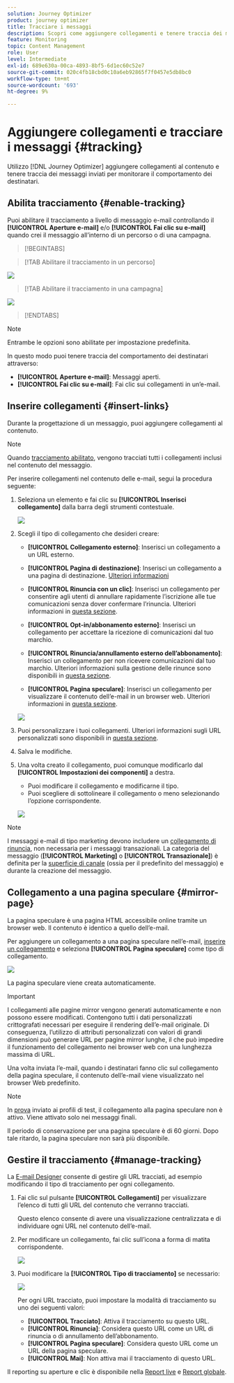 ```yaml
---
solution: Journey Optimizer
product: journey optimizer
title: Tracciare i messaggi
description: Scopri come aggiungere collegamenti e tenere traccia dei messaggi inviati
feature: Monitoring
topic: Content Management
role: User
level: Intermediate
exl-id: 689e630a-00ca-4893-8bf5-6d1ec60c52e7
source-git-commit: 020c4fb18cbd0c10a6eb92865f7f0457e5db8bc0
workflow-type: tm+mt
source-wordcount: '693'
ht-degree: 9%

---
```


# Aggiungere collegamenti e tracciare i messaggi {#tracking}

Utilizzo [!DNL Journey Optimizer] aggiungere collegamenti al contenuto e tenere traccia dei messaggi inviati per monitorare il comportamento dei destinatari.

## Abilita tracciamento {#enable-tracking}

Puoi abilitare il tracciamento a livello di messaggio e-mail controllando il **[!UICONTROL Aperture e-mail]** e/o **[!UICONTROL Fai clic su e-mail]** quando crei il messaggio all’interno di un percorso o di una campagna.

>[!BEGINTABS]

>[!TAB Abilitare il tracciamento in un percorso]

![](assets/message-tracking-journey.png)

>[!TAB Abilitare il tracciamento in una campagna]

![](assets/message-tracking-campaign.png)

>[!ENDTABS]

>[!NOTE]
>
>Entrambe le opzioni sono abilitate per impostazione predefinita.

In questo modo puoi tenere traccia del comportamento dei destinatari attraverso:

* **[!UICONTROL Aperture e-mail]**: Messaggi aperti.
* **[!UICONTROL Fai clic su e-mail]**: Fai clic sui collegamenti in un’e-mail.

## Inserire collegamenti {#insert-links}

Durante la progettazione di un messaggio, puoi aggiungere collegamenti al contenuto.

>[!NOTE]
>
>Quando [tracciamento abilitato](#enable-tracking), vengono tracciati tutti i collegamenti inclusi nel contenuto del messaggio.

Per inserire collegamenti nel contenuto delle e-mail, segui la procedura seguente:

1. Seleziona un elemento e fai clic su **[!UICONTROL Inserisci collegamento]** dalla barra degli strumenti contestuale.

   ![](assets/message-tracking-insert-link.png)

1. Scegli il tipo di collegamento che desideri creare:

   * **[!UICONTROL Collegamento esterno]**: Inserisci un collegamento a un URL esterno.

   * **[!UICONTROL Pagina di destinazione]**: Inserisci un collegamento a una pagina di destinazione. [Ulteriori informazioni](../landing-pages/get-started-lp.md)

   * **[!UICONTROL Rinuncia con un clic]**: Inserisci un collegamento per consentire agli utenti di annullare rapidamente l’iscrizione alle tue comunicazioni senza dover confermare l’rinuncia. Ulteriori informazioni in [questa sezione](../privacy/opt-out.md#one-click-opt-out).

   * **[!UICONTROL Opt-in/abbonamento esterno]**: Inserisci un collegamento per accettare la ricezione di comunicazioni dal tuo marchio.

   * **[!UICONTROL Rinuncia/annullamento esterno dell’abbonamento]**: Inserisci un collegamento per non ricevere comunicazioni dal tuo marchio. Ulteriori informazioni sulla gestione delle rinunce sono disponibili in [questa sezione](../privacy/opt-out.md#opt-out-management).

   * **[!UICONTROL Pagina speculare]**: Inserisci un collegamento per visualizzare il contenuto dell’e-mail in un browser web. Ulteriori informazioni in [questa sezione](#mirror-page).

   ![](assets/message-tracking-links.png)

1. Puoi personalizzare i tuoi collegamenti. Ulteriori informazioni sugli URL personalizzati sono disponibili in [questa sezione](../personalization/personalization-syntax.md#perso-urls).

1. Salva le modifiche.

1. Una volta creato il collegamento, puoi comunque modificarlo dal **[!UICONTROL Impostazioni dei componenti]** a destra.

   * Puoi modificare il collegamento e modificarne il tipo.
   * Puoi scegliere di sottolineare il collegamento o meno selezionando l’opzione corrispondente.

   ![](assets/message-tracking-link-settings.png)

>[!NOTE]
>
>I messaggi e-mail di tipo marketing devono includere un [collegamento di rinuncia](../privacy/opt-out.md#opt-out-management), non necessaria per i messaggi transazionali. La categoria del messaggio (**[!UICONTROL Marketing]** o **[!UICONTROL Transazionale]**) è definita per la [superficie di canale](../configuration/channel-surfaces.md#email-type) (ossia per il predefinito del messaggio) e durante la creazione del messaggio.

## Collegamento a una pagina speculare {#mirror-page}

La pagina speculare è una pagina HTML accessibile online tramite un browser web. Il contenuto è identico a quello dell’e-mail.

Per aggiungere un collegamento a una pagina speculare nell’e-mail, [inserire un collegamento](#insert-links) e seleziona **[!UICONTROL Pagina speculare]** come tipo di collegamento.

![](assets/message-tracking-mirror-page.png)

La pagina speculare viene creata automaticamente.

>[!IMPORTANT]
>
>I collegamenti alle pagine mirror vengono generati automaticamente e non possono essere modificati. Contengono tutti i dati personalizzati crittografati necessari per eseguire il rendering dell’e-mail originale. Di conseguenza, l’utilizzo di attributi personalizzati con valori di grandi dimensioni può generare URL per pagine mirror lunghe, il che può impedire il funzionamento del collegamento nei browser web con una lunghezza massima di URL.

Una volta inviata l’e-mail, quando i destinatari fanno clic sul collegamento della pagina speculare, il contenuto dell’e-mail viene visualizzato nel browser Web predefinito.

>[!NOTE]
>
>In [prova](preview.md#send-proofs) inviato ai profili di test, il collegamento alla pagina speculare non è attivo. Viene attivato solo nei messaggi finali.

Il periodo di conservazione per una pagina speculare è di 60 giorni. Dopo tale ritardo, la pagina speculare non sarà più disponibile.

## Gestire il tracciamento {#manage-tracking}

La [E-mail Designer](content-from-scratch.md) consente di gestire gli URL tracciati, ad esempio modificando il tipo di tracciamento per ogni collegamento.

1. Fai clic sul pulsante **[!UICONTROL Collegamenti]** per visualizzare l’elenco di tutti gli URL del contenuto che verranno tracciati.

   Questo elenco consente di avere una visualizzazione centralizzata e di individuare ogni URL nel contenuto dell’e-mail.

1. Per modificare un collegamento, fai clic sull’icona a forma di matita corrispondente.

   ![](assets/message-tracking-edit-links.png)

1. Puoi modificare la **[!UICONTROL Tipo di tracciamento]** se necessario:

   ![](assets/message-tracking-edit-a-link.png)

   Per ogni URL tracciato, puoi impostare la modalità di tracciamento su uno dei seguenti valori:

   * **[!UICONTROL Tracciato]**: Attiva il tracciamento su questo URL.
   * **[!UICONTROL Rinuncia]**: Considera questo URL come un URL di rinuncia o di annullamento dell’abbonamento.
   * **[!UICONTROL Pagina speculare]**: Considera questo URL come un URL della pagina speculare.
   * **[!UICONTROL Mai]**: Non attiva mai il tracciamento di questo URL. <!--This information is saved: if the URL appears again in a future message, its tracking is automatically deactivated.-->

Il reporting su aperture e clic è disponibile nella [Report live](../reports/live-report.md) e [Report globale](../reports/global-report.md).
